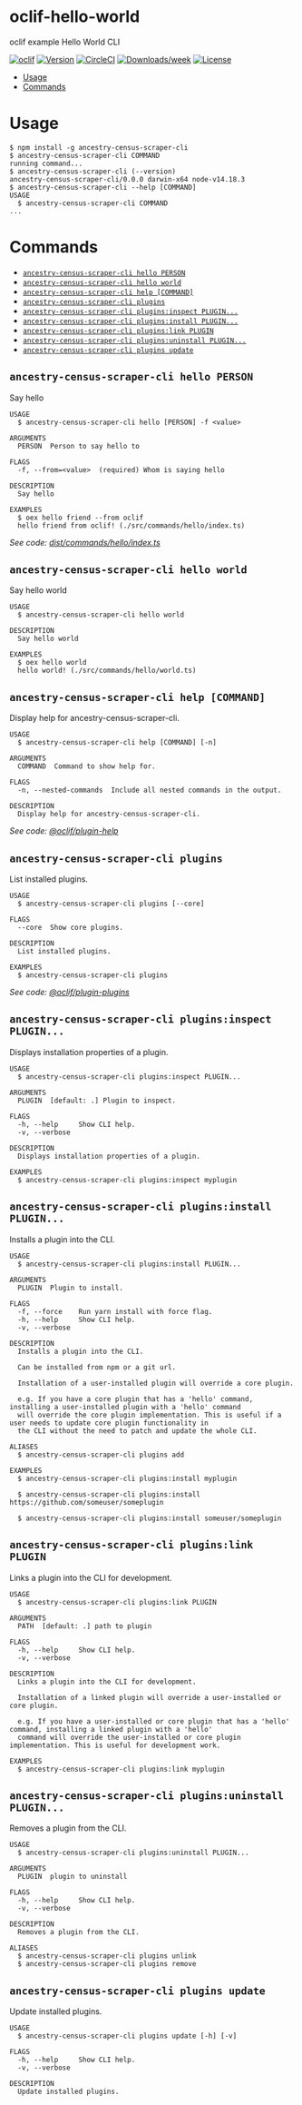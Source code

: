 oclif-hello-world
=================

oclif example Hello World CLI

[![oclif](https://img.shields.io/badge/cli-oclif-brightgreen.svg)](https://oclif.io)
[![Version](https://img.shields.io/npm/v/oclif-hello-world.svg)](https://npmjs.org/package/oclif-hello-world)
[![CircleCI](https://circleci.com/gh/oclif/hello-world/tree/main.svg?style=shield)](https://circleci.com/gh/oclif/hello-world/tree/main)
[![Downloads/week](https://img.shields.io/npm/dw/oclif-hello-world.svg)](https://npmjs.org/package/oclif-hello-world)
[![License](https://img.shields.io/npm/l/oclif-hello-world.svg)](https://github.com/oclif/hello-world/blob/main/package.json)

<!-- toc -->
* [Usage](#usage)
* [Commands](#commands)
<!-- tocstop -->
# Usage
<!-- usage -->
```sh-session
$ npm install -g ancestry-census-scraper-cli
$ ancestry-census-scraper-cli COMMAND
running command...
$ ancestry-census-scraper-cli (--version)
ancestry-census-scraper-cli/0.0.0 darwin-x64 node-v14.18.3
$ ancestry-census-scraper-cli --help [COMMAND]
USAGE
  $ ancestry-census-scraper-cli COMMAND
...
```
<!-- usagestop -->
# Commands
<!-- commands -->
* [`ancestry-census-scraper-cli hello PERSON`](#ancestry-census-scraper-cli-hello-person)
* [`ancestry-census-scraper-cli hello world`](#ancestry-census-scraper-cli-hello-world)
* [`ancestry-census-scraper-cli help [COMMAND]`](#ancestry-census-scraper-cli-help-command)
* [`ancestry-census-scraper-cli plugins`](#ancestry-census-scraper-cli-plugins)
* [`ancestry-census-scraper-cli plugins:inspect PLUGIN...`](#ancestry-census-scraper-cli-pluginsinspect-plugin)
* [`ancestry-census-scraper-cli plugins:install PLUGIN...`](#ancestry-census-scraper-cli-pluginsinstall-plugin)
* [`ancestry-census-scraper-cli plugins:link PLUGIN`](#ancestry-census-scraper-cli-pluginslink-plugin)
* [`ancestry-census-scraper-cli plugins:uninstall PLUGIN...`](#ancestry-census-scraper-cli-pluginsuninstall-plugin)
* [`ancestry-census-scraper-cli plugins update`](#ancestry-census-scraper-cli-plugins-update)

## `ancestry-census-scraper-cli hello PERSON`

Say hello

```
USAGE
  $ ancestry-census-scraper-cli hello [PERSON] -f <value>

ARGUMENTS
  PERSON  Person to say hello to

FLAGS
  -f, --from=<value>  (required) Whom is saying hello

DESCRIPTION
  Say hello

EXAMPLES
  $ oex hello friend --from oclif
  hello friend from oclif! (./src/commands/hello/index.ts)
```

_See code: [dist/commands/hello/index.ts](https://github.com/znetstar/ancestry-census-scraper-cli/blob/v0.0.0/dist/commands/hello/index.ts)_

## `ancestry-census-scraper-cli hello world`

Say hello world

```
USAGE
  $ ancestry-census-scraper-cli hello world

DESCRIPTION
  Say hello world

EXAMPLES
  $ oex hello world
  hello world! (./src/commands/hello/world.ts)
```

## `ancestry-census-scraper-cli help [COMMAND]`

Display help for ancestry-census-scraper-cli.

```
USAGE
  $ ancestry-census-scraper-cli help [COMMAND] [-n]

ARGUMENTS
  COMMAND  Command to show help for.

FLAGS
  -n, --nested-commands  Include all nested commands in the output.

DESCRIPTION
  Display help for ancestry-census-scraper-cli.
```

_See code: [@oclif/plugin-help](https://github.com/oclif/plugin-help/blob/v5.1.11/src/commands/help.ts)_

## `ancestry-census-scraper-cli plugins`

List installed plugins.

```
USAGE
  $ ancestry-census-scraper-cli plugins [--core]

FLAGS
  --core  Show core plugins.

DESCRIPTION
  List installed plugins.

EXAMPLES
  $ ancestry-census-scraper-cli plugins
```

_See code: [@oclif/plugin-plugins](https://github.com/oclif/plugin-plugins/blob/v2.1.0/src/commands/plugins/index.ts)_

## `ancestry-census-scraper-cli plugins:inspect PLUGIN...`

Displays installation properties of a plugin.

```
USAGE
  $ ancestry-census-scraper-cli plugins:inspect PLUGIN...

ARGUMENTS
  PLUGIN  [default: .] Plugin to inspect.

FLAGS
  -h, --help     Show CLI help.
  -v, --verbose

DESCRIPTION
  Displays installation properties of a plugin.

EXAMPLES
  $ ancestry-census-scraper-cli plugins:inspect myplugin
```

## `ancestry-census-scraper-cli plugins:install PLUGIN...`

Installs a plugin into the CLI.

```
USAGE
  $ ancestry-census-scraper-cli plugins:install PLUGIN...

ARGUMENTS
  PLUGIN  Plugin to install.

FLAGS
  -f, --force    Run yarn install with force flag.
  -h, --help     Show CLI help.
  -v, --verbose

DESCRIPTION
  Installs a plugin into the CLI.

  Can be installed from npm or a git url.

  Installation of a user-installed plugin will override a core plugin.

  e.g. If you have a core plugin that has a 'hello' command, installing a user-installed plugin with a 'hello' command
  will override the core plugin implementation. This is useful if a user needs to update core plugin functionality in
  the CLI without the need to patch and update the whole CLI.

ALIASES
  $ ancestry-census-scraper-cli plugins add

EXAMPLES
  $ ancestry-census-scraper-cli plugins:install myplugin 

  $ ancestry-census-scraper-cli plugins:install https://github.com/someuser/someplugin

  $ ancestry-census-scraper-cli plugins:install someuser/someplugin
```

## `ancestry-census-scraper-cli plugins:link PLUGIN`

Links a plugin into the CLI for development.

```
USAGE
  $ ancestry-census-scraper-cli plugins:link PLUGIN

ARGUMENTS
  PATH  [default: .] path to plugin

FLAGS
  -h, --help     Show CLI help.
  -v, --verbose

DESCRIPTION
  Links a plugin into the CLI for development.

  Installation of a linked plugin will override a user-installed or core plugin.

  e.g. If you have a user-installed or core plugin that has a 'hello' command, installing a linked plugin with a 'hello'
  command will override the user-installed or core plugin implementation. This is useful for development work.

EXAMPLES
  $ ancestry-census-scraper-cli plugins:link myplugin
```

## `ancestry-census-scraper-cli plugins:uninstall PLUGIN...`

Removes a plugin from the CLI.

```
USAGE
  $ ancestry-census-scraper-cli plugins:uninstall PLUGIN...

ARGUMENTS
  PLUGIN  plugin to uninstall

FLAGS
  -h, --help     Show CLI help.
  -v, --verbose

DESCRIPTION
  Removes a plugin from the CLI.

ALIASES
  $ ancestry-census-scraper-cli plugins unlink
  $ ancestry-census-scraper-cli plugins remove
```

## `ancestry-census-scraper-cli plugins update`

Update installed plugins.

```
USAGE
  $ ancestry-census-scraper-cli plugins update [-h] [-v]

FLAGS
  -h, --help     Show CLI help.
  -v, --verbose

DESCRIPTION
  Update installed plugins.
```
<!-- commandsstop -->
